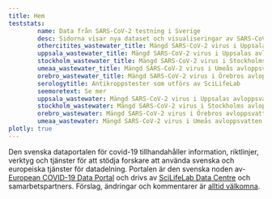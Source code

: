 ```yaml
---
title: Hem
teststats:
        name: Data från SARS-CoV-2 testning i Sverige
        desc: Sidorna visar nya dataset och visualiseringar av SARS-CoV-2 och covid-19 tester som utfört av ett antal olika faciliteter.
        othercitites_wastewater_title: Mängd SARS-CoV-2 virus i Uppsalas, Umeås, Örebros avloppsvatten
        uppsala_wastewater_title: Mängd SARS-CoV-2 virus i Uppsalas avloppsvatten
        stockholm_wastewater_title: Mängd SARS-CoV-2 virus i Stockholms avloppsvatten
        umeaa_wastewater_title: Mängd SARS-CoV-2 virus i Umeås avloppsvatten
        orebro_wastewater_title: Mängd SARS-CoV-2 virus i Örebros avloppsvatten
        serologytitle: Antikroppstester som utförs av SciLifeLab
        seemoretext: Se mer
        uppsala_wastewater: Mängd SARS-CoV-2 virus i Uppsalas avloppsvatten
        stockholm_wastewater: Mängd SARS-CoV-2 virus i Stockholms avloppsvatten
        orebro_wastewater: Mängd SARS-CoV-2 virus i Örebros avloppsvatten
        umeaa_wastewater: Mängd SARS-CoV-2 virus i Umeås avloppsvatten
plotly: true
---
```


Den svenska dataportalen för covid-19 tillhandahåller information, riktlinjer, verktyg och tjänster för att stödja forskare att använda svenska och europeiska tjänster för datadelning. Portalen är den svenska noden av-[European COVID-19 Data Portal](https://covid19dataportal.org) och drivs av [SciLifeLab Data Centre](https://scilifelab.se/data/) och samarbetspartners. Förslag, ändringar och kommentarer är [alltid välkomna](/contact/).
